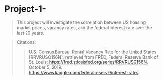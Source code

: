 # Project-1-
> This project will investigate the correlation between US housing market prices, vacancy rates, and the federal interest rate over the last 20 years. 

> Citations:
>> U.S. Census Bureau, Rental Vacancy Rate for the United States [RRVRUSQ156N], retrieved from FRED, Federal Reserve Bank of St. Louis; https://fred.stlouisfed.org/series/RRVRUSQ156N, October 5, 2019.
>> https://www.kaggle.com/federalreserve/interest-rates